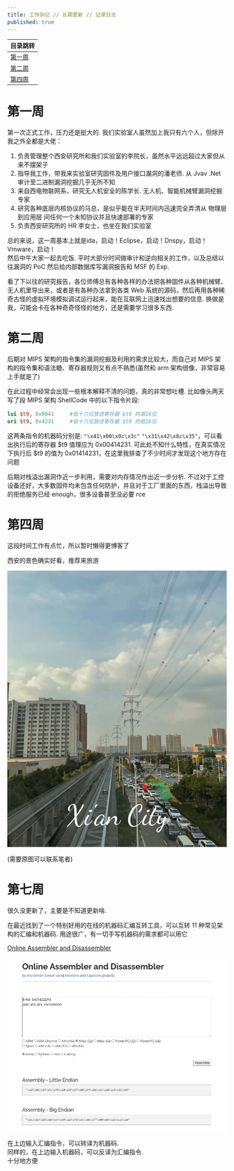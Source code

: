 ```yaml
---
title: 工作杂记 // 长期更新 // 记录日志
published: true
---
```


| 目录跳转 |
|--------|
| [第一周](#第一周) |
| [第二周](#第二周) |
| [第四周](#第四周) |

# [](#header-31)第一周

第一次正式工作，压力还是挺大的. 我们实验室人虽然加上我只有六个人，但除开我之外全都是大佬：  
1. 负责管理整个西安研究所和我们实验室的李院长，虽然水平远远超过大家但从来不摆架子  
2. 指导我工作，带我来实验室研究固件及用户接口漏洞的潘老师. 从 Jvav .Net 审计至二进制漏洞挖掘几乎无所不知  
3. 来自西电物联网系，研究无人机安全的陈学长. 无人机、智能机械臂漏洞挖掘专家  
4. 研究各种底层内核协议的马总，是似乎能在半天时间内迅速完全弄清从 物理层到应用层 间任何一个未知协议并且快速部署的专家  
5. 负责西安研究所的 HR 李女士，也坐在我们实验室  

总的来说，这一周基本上就是ida，启动！Eclipse，启动！Dnspy，启动！Vmware，启动！  
然后中午大家一起去吃饭. 平时大部分时间做审计和逆向相关的工作，以及总结以往漏洞的 PoC 然后给内部数据库写漏洞报告和 MSF 的 Exp.  

看了下以往的研究报告，各位师傅总有各种各样的办法把各种固件从各种机械臂、无人机里导出来，或者是有各种办法拿到各类 Web 系统的源码，然后再用各种稀奇古怪的虚拟环境模拟调试运行起来，能在互联网上迅速找出想要的信息. 换做是我，可能会卡在各种奇奇怪怪的地方，还是需要学习很多东西.  

# [](#header-31)第二周

后期对 MIPS 架构的指令集的漏洞挖掘及利用的需求比较大，而自己对 MIPS 架构的指令集和语法糖、寄存器规则又有点不熟悉(虽然和 arm 架构很像，非常容易上手就是了)

在此过程中经常会出现一些根本解释不清的问题，真的非常想吐槽. 比如像头两天写了段 MIPS 架构 ShellCode 中的以下指令片段: 

```mips
lui $t9, 0x0041     #低十六位放进寄存器 $t9 的高16位
ori $t9, 0x4231     #低十六位放进寄存器 $t9 的低16位
```

这两条指令的机器码分别是: `"\x41\x00\x0c\x3c"` `"\x31\x42\x8c\x35"`，可以看出执行后的寄存器 $t9 值理应为 0x00414231. 可此处不知什么特性，在真实情况下执行后 $t9 的值为 0x01414231，在这里我排查了不少时间才发现这个地方存在问题

后期对栈溢出漏洞作近一步利用，需要对内存情况作出近一步分析. 不过对于工控设备还好，大多数固件均未包含任何防护，并且对于工厂里面的东西，栈溢出导致的拒绝服务已经 enough，很多设备甚至没必要 rce

# [](#header-31)第四周

这段时间工作有点忙，所以暂时懒得更博客了

西安的景色确实好看，推荐来旅游

![/image/flag.jpg](/image/flag1.jpg)

(需要原图可以联系笔者)

# [](#header-31)第七周

很久没更新了，主要是不知道更新啥.  

在最近找到了一个特别好用的在线的机器码汇编互转工具，可以互转 11 种常见架构的汇编和机器码. 用途很广，有一切手写机器码的需求都可以用它

[Online Assembler and Disassembler](https://shell-storm.org/online/Online-Assembler-and-Disassembler/?inst=li+%24t9%2C+0x01432DF0%0D%0Aaddi+%24t9%2C+%24t9%2C+-0x1000000&arch=mips32&as_format=inline#assembly)

![/image/flag.jpg](/image/2024-09-05-1.png)

在上边输入汇编指令，可以转译为机器码.  
同样的，在上边输入机器码，可以反译为汇编指令.  
十分地方便